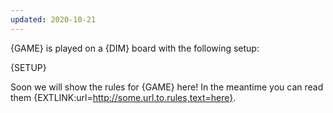 ```yaml
---
updated: 2020-10-21
---
```

{GAME} is played on a {DIM} board with the following setup:

{SETUP}

Soon we will show the rules for {GAME} here! In the meantime you can read them {EXTLINK:url=http://some.url.to.rules,text=here}.